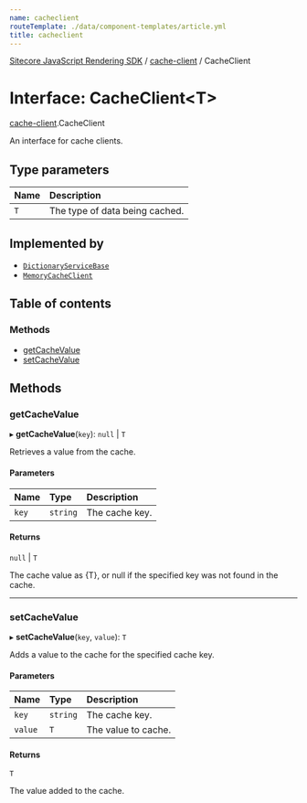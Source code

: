 ```yaml
---
name: cacheclient
routeTemplate: ./data/component-templates/article.yml
title: cacheclient
---
```


[Sitecore JavaScript Rendering SDK](/docs/fundamentals/ref/jss/) / [cache-client](/docs/fundamentals/ref/jss/modules/cache_client) / CacheClient

# Interface: CacheClient<T\>

[cache-client](/docs/fundamentals/ref/jss/modules/cache_client).CacheClient

An interface for cache clients.

## Type parameters

| Name | Description |
| :------ | :------ |
| `T` | The type of data being cached. |

## Implemented by

- [`DictionaryServiceBase`](/docs/fundamentals/ref/jss/classes/i18n_dictionary_service/dictionaryservicebase)
- [`MemoryCacheClient`](/docs/fundamentals/ref/jss/classes/cache_client/memorycacheclient)

## Table of contents

### Methods

- [getCacheValue](/docs/fundamentals/ref/jss/interfaces/cache_client/cacheclient#getcachevalue)
- [setCacheValue](/docs/fundamentals/ref/jss/interfaces/cache_client/cacheclient#setcachevalue)

## Methods

### getCacheValue

▸ **getCacheValue**(`key`): ``null`` \| `T`

Retrieves a value from the cache.

#### Parameters

| Name | Type | Description |
| :------ | :------ | :------ |
| `key` | `string` | The cache key. |

#### Returns

``null`` \| `T`

The cache value as {T}, or null if the specified key was not found in the cache.

___

### setCacheValue

▸ **setCacheValue**(`key`, `value`): `T`

Adds a value to the cache for the specified cache key.

#### Parameters

| Name | Type | Description |
| :------ | :------ | :------ |
| `key` | `string` | The cache key. |
| `value` | `T` | The value to cache. |

#### Returns

`T`

The value added to the cache.
